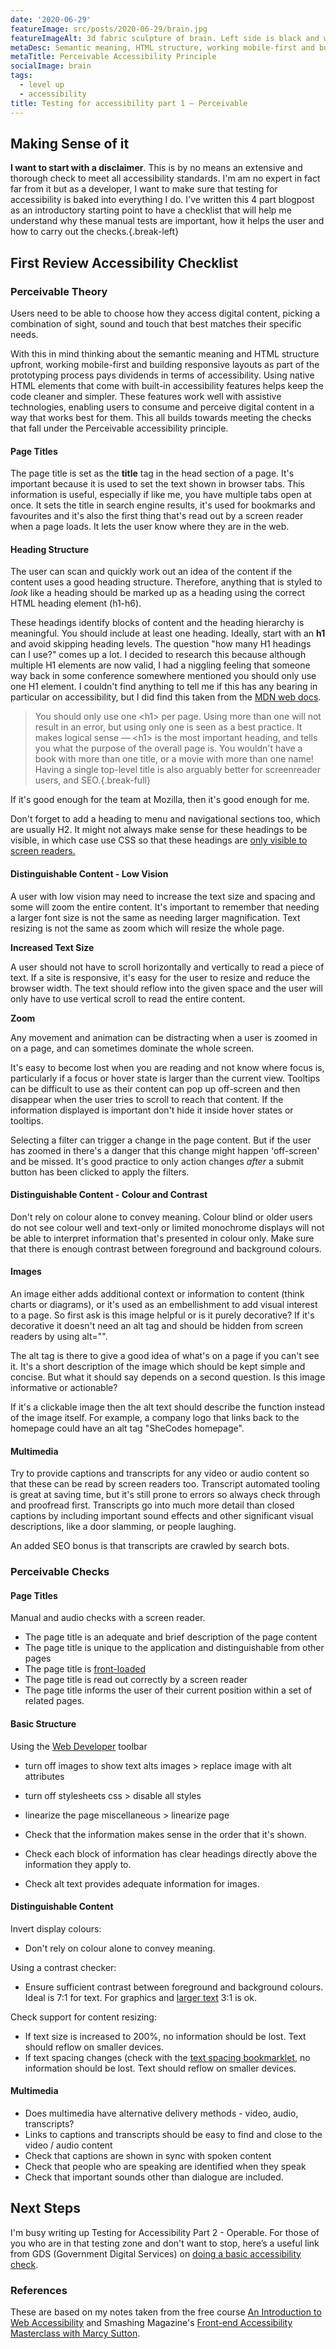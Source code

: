 ```yaml
---
date: '2020-06-29'
featureImage: src/posts/2020-06-29/brain.jpg
featureImageAlt: 3d fabric sculpture of brain. Left side is black and white with printed numbers. Right side is a bright mix of colours.
metaDesc: Semantic meaning, HTML structure, working mobile-first and building responsive layouts pays dividends in terms of the Perceivable accessibility principle.
metaTitle: Perceivable Accessibility Principle
socialImage: brain
tags:
  - level up
  - accessibility
title: Testing for accessibility part 1 – Perceivable
---
```


## Making Sense of it

**I want to start with a disclaimer**. This is by no means an extensive and thorough check to meet all accessibility standards. I'm am no expert in fact far from it but as a developer, I want to make sure that testing for accessibility is baked into everything I do. I've written this 4 part blogpost as an introductory starting point to have a checklist that will help me understand why these manual tests are important, how it helps the user and how to carry out the checks.{.break-left}

## First Review Accessibility Checklist

### Perceivable Theory

Users need to be able to choose how they access digital content, picking a combination of sight, sound and touch that best matches their specific needs.

With this in mind thinking about the semantic meaning and HTML structure upfront, working mobile-first and building responsive layouts as part of the prototyping process pays dividends in terms of accessibility. Using native HTML elements that come with built-in accessibility features helps keep the code cleaner and simpler. These features work well with assistive technologies, enabling users to consume and perceive digital content in a way that works best for them. This all builds towards meeting the checks that fall under the Perceivable accessibility principle.

#### Page Titles

The page title is set as the **title** tag in the head section of a page. It's important because it is used to set the text shown in browser tabs. This information is useful, especially if like me, you have multiple tabs open at once. It sets the title in search engine results, it's used for bookmarks and favourites and it's also the first thing that's read out by a screen reader when a page loads. It lets the user know where they are in the web.

<h4 id="heading-structure">Heading Structure</h4>

The user can scan and quickly work out an idea of the content if the content uses a good heading structure. Therefore, anything that is styled to _look_ like a heading should be marked up as a heading using the correct HTML heading element (h1-h6).

These headings identify blocks of content and the heading hierarchy is meaningful. You should include at least one heading. Ideally, start with an **h1** and avoid skipping heading levels. The question "how many H1 headings can I use?" comes up a lot. I decided to research this because although multiple H1 elements are now valid, I had a niggling feeling that someone way back in some conference somewhere mentioned you should only use one H1 element. I couldn't find anything to tell me if this has any bearing in particular on accessibility, but I did find this taken from the [MDN web docs][2].

> You should only use one &lt;h1&gt; per page. Using more than one will not result in an error, but using only one is seen as a best practice. It makes logical sense — &lt;h1&gt; is the most important heading, and tells you what the purpose of the overall page is. You wouldn't have a book with more than one title, or a movie with more than one name! Having a single top-level title is also arguably better for screenreader users, and SEO.{.break-full}

If it's good enough for the team at Mozilla, then it's good enough for me.

Don't forget to add a heading to menu and navigational sections too, which are usually H2. It might not always make sense for these headings to be visible, in which case use CSS so that these headings are [only visible to screen readers.][3]

#### Distinguishable Content - Low Vision

A user with low vision may need to increase the text size and spacing and some will zoom the entire content. It's important to remember that needing a larger font size is not the same as needing larger magnification. Text resizing is not the same as zoom which will resize the whole page.

**Increased Text Size**

A user should not have to scroll horizontally and vertically to read a piece of text. If a site is responsive, it's easy for the user to resize and reduce the browser width. The text should reflow into the given space and the user will only have to use vertical scroll to read the entire content.

**Zoom**

Any movement and animation can be distracting when a user is zoomed in on a page, and can sometimes dominate the whole screen.

It's easy to become lost when you are reading and not know where focus is, particularly if a focus or hover state is larger than the current view. Tooltips can be difficult to use as their content can pop up off-screen and then disappear when the user tries to scroll to reach that content. If the information displayed is important don't hide it inside hover states or tooltips.

Selecting a filter can trigger a change in the page content. But if the user has zoomed in there's a danger that this change might happen 'off-screen' and be missed. It's good practice to only action changes _after_ a submit button has been clicked to apply the filters.

#### Distinguishable Content - Colour and Contrast

Don't rely on colour alone to convey meaning. Colour blind or older users do not see colour well and text-only or limited monochrome displays will not be able to interpret information that's presented in colour only. Make sure that there is enough contrast between foreground and background colours.

#### Images

An image either adds additional context or information to content (think charts or diagrams), or it's used as an embellishment to add visual interest to a page. So first ask is this image helpful or is it purely decorative? If it's decorative it doesn't need an alt tag and should be hidden from screen readers by using alt="".

The alt tag is there to give a good idea of what's on a page if you can't see it. It's a short description of the image which should be kept simple and concise. But what it should say depends on a second question. Is this image informative or actionable?

If it's a clickable image then the alt text should describe the function instead of the image itself. For example, a company logo that links back to the homepage could have an alt tag "SheCodes homepage".

#### Multimedia

Try to provide captions and transcripts for any video or audio content so that these can be read by screen readers too. Transcript automated tooling is great at saving time, but it's still prone to errors so always check through and proofread first. Transcripts go into much more detail than closed captions by including important sound effects and other significant visual descriptions, like a door slamming, or people laughing.

An added SEO bonus is that transcripts are crawled by search bots.

### Perceivable Checks

#### Page Titles

Manual and audio checks with a screen reader.

- The page title is an adequate and brief description of the page content
- The page title is unique to the application and distinguishable from other pages
- The page title is [front-loaded][4]
- The page title is read out correctly by a screen reader
- The page title informs the user of their current position within a set of related pages.

#### Basic Structure

Using the [Web Developer][5] toolbar

- turn off images to show text alts
  images > replace image with alt attributes
- turn off stylesheets
  css > disable all styles
- linearize the page
  miscellaneous > linearize page

- Check that the information makes sense in the order that it's shown.
- Check each block of information has clear headings directly above the information they apply to.
- Check alt text provides adequate information for images.

#### Distinguishable Content

Invert display colours:

- Don't rely on colour alone to convey meaning.

Using a contrast checker:

- Ensure sufficient contrast between foreground and background colours. Ideal is 7:1 for text. For graphics and [larger text][6] 3:1 is ok.

Check support for content resizing:

- If text size is increased to 200%, no information should be lost. Text should reflow on smaller devices.
- If text spacing changes (check with the [text spacing bookmarklet][7], no information should be lost. Text should reflow on smaller devices.

#### Multimedia

- Does multimedia have alternative delivery methods - video, audio, transcripts?
- Links to captions and transcripts should be easy to find and close to the video / audio content
- Check that captions are shown in sync with spoken content
- Check that people who are speaking are identified when they speak
- Check that important sounds other than dialogue are included.

## Next Steps

I'm busy writing up Testing for Accessibility Part 2 - Operable. For those of you who are in that testing zone and don't want to stop, here’s a useful link from GDS (Government Digital Services) on [doing a basic accessibility check][8].

### References

These are based on my notes taken from the free course [An Introduction to Web Accessibility][9] and Smashing Magazine's [Front-end Accessibility Masterclass with Marcy Sutton][10].

[2]: https://developer.mozilla.org/en-US/docs/Web/HTML/Element/Heading_Elements
[3]: https://a11yproject.com/posts/how-to-hide-content/
[4]: https://www.w3.org/WAI/wcag-curric/sam110-0.htm
[5]: /accessibility-testing-tools/#web-developer
[6]: https://developer.paciellogroup.com/blog/2012/05/whats-large-text-in-wcag-2-0-parlance/
[7]: /accessibility-testing-tools/#text-spacing
[8]: https://www.gov.uk/government/publications/doing-a-basic-accessibility-check-if-you-cant-do-a-detailed-one
[9]: https://www.edx.org/course/web-accessibility-introduction
[10]: https://smashingconf.com/online-workshops/workshops/marcy-sutton
